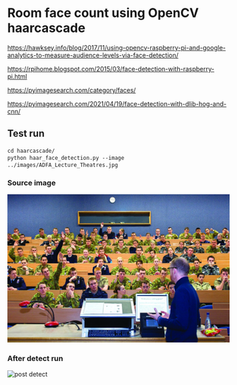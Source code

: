 # Room face count using OpenCV haarcascade

https://hawksey.info/blog/2017/11/using-opencv-raspberry-pi-and-google-analytics-to-measure-audience-levels-via-face-detection/

https://rpihome.blogspot.com/2015/03/face-detection-with-raspberry-pi.html

https://pyimagesearch.com/category/faces/

https://pyimagesearch.com/2021/04/19/face-detection-with-dlib-hog-and-cnn/

## Test run
```
cd haarcascade/
python haar_face_detection.py --image ../images/ADFA_Lecture_Theatres.jpg
```

### Source image
![pre detect](../images/ADFA_Lecture_Theatres.jpg)

### After detect run

![post detect]('haar_result.jpg')

